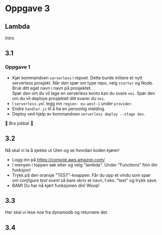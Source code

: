 # Oppgave 3

## Lambda

Intro


## 3.1

### Oppgave 1
- Kjør kommandoen `serverless` i repoet. Dette burde initiere et nytt serverless prosjekt. 
  Når den spør om type repo, velg `starter` og Node.
  Bruk ditt eget navn i navn på prosjektet.   
  Spør den om du vil lage en serverless konto kan du svare `nei`. 
  Spør den om du vil deploye prosjektet ditt svarer du `nei`. 
- I `serverless.yml` legg inn `region: eu-west-1` under `provider`.
- Endre `handler.js` til å ha en personlig melding.
- Deploy ved hjelp av kommandoen `serverless deploy --stage dev`.

🙌 Bra jobba! 🙌

## 3.2
Nå skal vi ta å sjekke ut UIen og se hvordan koden kjører!
- Logg inn på https://console.aws.amazon.com/
- I menyen i toppen søk etter og velg "lambda". Under "Functions" finn din funksjon!
- Trykk på den oransje "TEST"-knappen. Får du opp et vindu som spør om _configure test event_ så bare skriv et navn, f.eks. "test" og trykk save.
- BAM! Du har nå kjørt funksjonen din! Woop!


## 3.3
Her skal vi lese noe fra dynamodb og returnere det.

## 3.4